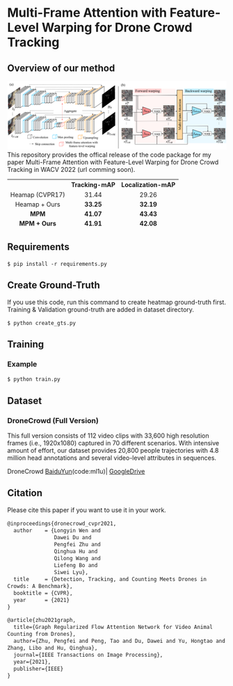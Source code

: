 # Multi-Frame Attention with Feature-Level Warping for Drone Crowd Tracking

## Overview of our method
![Illustration](./image/overview.png)
This repository provides the offical release of the code package for my paper Multi-Frame Attention with Feature-Level Warping for Drone Crowd Tracking in WACV 2022 (url comming soon). 

</ul>
<table>
<thead>
<tr>
<th align="center"></th>
<th align="center">Tracking-mAP</th>
<th align="center">Localization-mAP</th>

</tr>
<tr>
<td align="center">Heamap (CVPR17)</td>
<td align="center">31.44</td>
<td align="center">29.26</td>
</tr> 

<tr>
<td align="center">Heamap + Ours</td>
<td align="center"><strong>33.25</strong></td>
<td align="center"><strong>32.19</strong></td>
</tr> 

<tr>
<td align="center"><strong>MPM</strong></td>
<td align="center"><strong>41.07</strong></td>
<td align="center"><strong>43.43</strong></td>
</tr>    

<tr>
<td align="center"><strong>MPM + Ours</strong></td>
<td align="center"><strong>41.91</strong></td>
<td align="center"><strong>42.08</strong></td>
</tr>    

</tbody></table>

## Requirements
```
$ pip install -r requirements.py
```

## Create Ground-Truth
If you use this code, run this command to create heatmap ground-truth first.
Training & Validation ground-truth are added in dataset directory.
```
$ python create_gts.py
```

## Training
### Example
```
$ python train.py
```
## Dataset
### DroneCrowd (Full Version)
This full version consists of 112 video clips with 33,600 high resolution frames (i.e., 1920x1080) captured in 70 different scenarios.  With intensive amount of effort, our dataset provides 20,800 people trajectories with 4.8 million head annotations and several video-level attributes in sequences.  

DroneCrowd [BaiduYun](https://pan.baidu.com/s/1hjXoVZJ16y9Tf7UXcJw3oQ)(code:ml1u)| [GoogleDrive](https://drive.google.com/drive/folders/1EUKLJ1WmrhWTNGt4wFLyHRfspJAt56WN?usp=sharing) 


## Citation

Please cite this paper if you want to use it in your work.
```
@inproceedings{dronecrowd_cvpr2021,
  author    = {Longyin Wen and
               Dawei Du and
               Pengfei Zhu and
               Qinghua Hu and
               Qilong Wang and
               Liefeng Bo and
               Siwei Lyu},
  title     = {Detection, Tracking, and Counting Meets Drones in Crowds: A Benchmark},
  booktitle = {CVPR},
  year      = {2021}
}
```
```
@article{zhu2021graph,
  title={Graph Regularized Flow Attention Network for Video Animal Counting from Drones},
  author={Zhu, Pengfei and Peng, Tao and Du, Dawei and Yu, Hongtao and Zhang, Libo and Hu, Qinghua},
  journal={IEEE Transactions on Image Processing},
  year={2021},
  publisher={IEEE}
}
```
